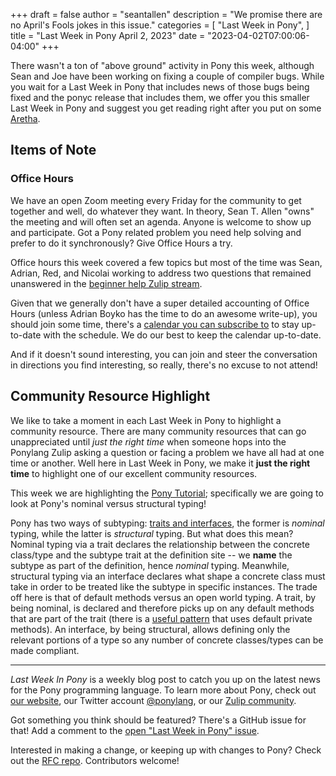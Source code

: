 +++
draft = false
author = "seantallen"
description = "We promise there are no April's Fools jokes in this issue."
categories = [
    "Last Week in Pony",
]
title = "Last Week in Pony April 2, 2023"
date = "2023-04-02T07:00:06-04:00"
+++

There wasn't a ton of "above ground" activity in Pony this week, although Sean and Joe have been working on fixing a couple of compiler bugs. While you wait for a Last Week in Pony that includes news of those bugs being fixed and the ponyc release that includes them, we offer you this smaller Last Week in Pony and suggest you get reading right after you put on some [Aretha](https://www.youtube.com/watch?v=V4cknWqVnVg).

<!-- more -->

## Items of Note

### Office Hours

We have an open Zoom meeting every Friday for the community to get together and well, do whatever they want. In theory, Sean T. Allen "owns" the meeting and will often set an agenda. Anyone is welcome to show up and participate. Got a Pony related problem you need help solving and prefer to do it synchronously? Give Office Hours a try.

Office hours this week covered a few topics but most of the time was Sean, Adrian, Red, and Nicolai working to address two questions that remained unanswered in the [beginner help Zulip stream](https://ponylang.zulipchat.com/#narrow/stream/189985-beginner-help).

Given that we generally don't have a super detailed accounting of Office Hours (unless Adrian Boyko has the time to do an awesome write-up), you should join some time, there's a [calendar you can subscribe to](https://calendar.google.com/calendar/ical/4465e68ae24131ae00461a40893f2637a2c9ac510e311a44ff78680e2f183ce3%40group.calendar.google.com/public/basic.ics) to stay up-to-date with the schedule. We do our best to keep the calendar up-to-date.

And if it doesn't sound interesting, you can join and steer the conversation in directions you find interesting, so really, there's no excuse to not attend!

## Community Resource Highlight

We like to take a moment in each Last Week in Pony to highlight a community resource. There are many community resources that can go unappreciated until _just the right time_ when someone hops into the Ponylang Zulip asking a question or facing a problem we have all had at one time or another. Well here in Last Week in Pony, we make it **just the right time** to highlight one of our excellent community resources.

This week we are highlighting the [Pony Tutorial](https://tutorial.ponylang.io/); specifically we are going to look at Pony's nominal versus structural typing!

Pony has two ways of subtyping: [traits and interfaces](https://tutorial.ponylang.io/types/traits-and-interfaces.html), the former is _nominal_ typing, while the latter is _structural_ typing. But what does this mean? Nominal typing via a trait declares the relationship between the concrete class/type and the subtype trait at the definition site -- we **name** the subtype as part of the definition, hence _nominal_ typing. Meanwhile, structural typing via an interface declares what shape a concrete class must take in order to be treated like the subtype in specific instances. The trade off here is that of default methods versus an open world typing. A trait, by being nominal, is declared and therefore picks up on any default methods that are part of the trait (there is a [useful pattern](https://patterns.ponylang.io/code-sharing/mixin.html) that uses default private methods). An interface, by being structural, allows defining only the relevant portions of a type so any number of concrete classes/types can be made compliant.

---

_Last Week In Pony_ is a weekly blog post to catch you up on the latest news for the Pony programming language. To learn more about Pony, check out [our website](https://ponylang.io), our Twitter account [@ponylang](https://twitter.com/ponylang), or our [Zulip community](https://ponylang.zulipchat.com).

Got something you think should be featured? There's a GitHub issue for that! Add a comment to the [open "Last Week in Pony" issue](https://github.com/ponylang/ponylang.github.io/issues?q=is%3Aissue+is%3Aopen+label%3Alast-week-in-pony).

Interested in making a change, or keeping up with changes to Pony? Check out the [RFC repo](https://github.com/ponylang/rfcs). Contributors welcome!
